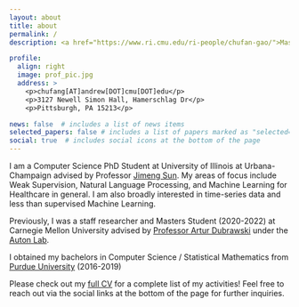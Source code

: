 ```yaml
---
layout: about
title: about
permalink: /
description: <a href="https://www.ri.cmu.edu/ri-people/chufan-gao/">Master of Science in Robotics @ Carnegie Mellon University</a>

profile:
  align: right
  image: prof_pic.jpg
  address: >
    <p>chufang[AT]andrew[DOT]cmu[DOT]edu</p>
    <p>3127 Newell Simon Hall, Hamerschlag Dr</p>
    <p>Pittsburgh, PA 15213</p>

news: false  # includes a list of news items
selected_papers: false # includes a list of papers marked as "selected={true}"
social: true  # includes social icons at the bottom of the page
---
```


I am a Computer Science PhD Student at University of Illinois at Urbana-Champaign advised by Professor [Jimeng Sun](https://cs.illinois.edu/about/people/faculty/jimeng). My areas of focus include Weak Supervision, Natural Language Processing, and Machine Learning for Healthcare in general. I am also broadly interested in time-series data and less than supervised Machine Learning.

Previously, I was a staff researcher and Masters Student (2020-2022) at Carnegie Mellon University advised by [Professor Artur Dubrawski](https://www.ri.cmu.edu/ri-faculty/artur-w-dubrawski/) under the [Auton Lab](https://www.ri.cmu.edu/robotics-groups/auton-lab/). 

I obtained my bachelors in Computer Science / Statistical Mathematics from [Purdue University](https://www.stat.purdue.edu/news/2019/spring2019_graduation.html) (2016-2019)

Please check out my [full CV](../assets/pdf/CV.pdf) for a complete list of my activities! Feel free to reach out via the social links at the bottom of the page for further inquiries.


<!-- Write your biography here. Tell the world about yourself. Link to your favorite [subreddit](http://reddit.com). You can put a picture in, too. The code is already in, just name your picture `prof_pic.jpg` and put it in the `img/` folder.

Put your address / P.O. box / other info right below your picture. You can also disable any these elements by editing `profile` property of the YAML header of your `_pages/about.md`. Edit `_bibliography/papers.bib` and Jekyll will render your [publications page](/al-folio/publications/) automatically.

Link to your social media connections, too. This theme is set up to use [Font Awesome icons](http://fortawesome.github.io/Font-Awesome/) and [Academicons](https://jpswalsh.github.io/academicons/), like the ones below. Add your Facebook, Twitter, LinkedIn, Google Scholar, or just disable all of them. -->
